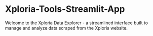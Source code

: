 # Xploria-Tools-Streamlit-App
Welcome to the  Xploria Data Explorer - a streamlined interface built to manage and analyze data scraped from the Xploria website.
